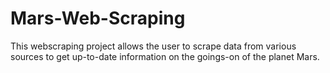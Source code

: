 # Mars-Web-Scraping

This webscraping project allows the user to scrape data from various sources to get up-to-date information on the goings-on of the planet Mars. 
